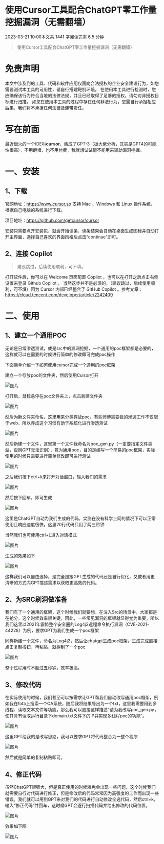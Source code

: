 # 使用Cursor工具配合ChatGPT零工作量挖掘漏洞（无需翻墙）

2023-03-21 10:00本文共 1441 字阅读完需 6.5 分钟

> 使用Cursor工具配合ChatGPT零工作量挖掘漏洞（无需翻墙）



# 免责声明

本文中涉及到的工具、代码和软件应用仅面向合法授权的企业安全建设行为，如您需要测试本工具的可用性，请自行搭建靶机环境。
在使用本工具进行检测时，您应确保该行为符合当地的法律法规，并且已经取得了足够的授权。请勿对非授权目标进行扫描。
如您在使用本工具的过程中存在任何非法行为，您需自行承担相应后果，我们将不承担任何法律及连带责任。

# 写在前面

最近很火的一个IDE叫**cursor**，集成了GPT-3（据大佬分析，其实是GPT4的可能性很高），不用翻墙，也不用付费，我就想试试能不能用来辅助漏洞挖掘。

# 一、安装

## 1、下载

官网地址：https://www.cursor.so 支持 Mac 、Windows 和 Linux 操作系统，根据自己电脑的系统进行下载。

项目地址：https://github.com/getcursor/cursor

安装只需要点开安装包，就会开始读条，读条结束会自动在桌面生成图标并自动打开主界面，选择自己喜欢的界面风格后点击“continue”即可。

## 2、连接 Copilot 

> 建议跳过，后续使用顺利，可不填。

打开软件后，你可以在 Welcome 页面配置 Copilot ，也可以在打开之后点击右侧设置来登录 Github Copilot 。 当然这步并不是必须的，（建议跳过，后续使用顺利，可不填）因为 Cursor 内部已经整合了 GitHub Copilot 。参考文章：https://cloud.tencent.com/developer/article/2242409



# 二、使用

## 1、建立一个通用POC

无论是日常渗透测试，或是src中的漏洞挖掘，一个通用的poc框架都是必要的，这样就可以在需要的时候进行简单的修改即可完成poc操作

下面简单介绍一下如何使用cursor完成一个通用的poc框架

建立一个存放poc的文件夹，然后使用Cuisor打开

![图片](https://mmbiz.qpic.cn/mmbiz_png/Uzia3lCRCbBFicq4FTWl5ib8LYCgJQbia0fDXvm7czX2TuXAqNsb4lYviaO2bzbGFtKic77W3icWHKM9PWQxI7n8ibJR4Q/640?wx_fmt=png) 

打开后，鼠标悬停在poc文件夹上，点击新建文件夹

![图片](https://mmbiz.qpic.cn/mmbiz_png/Uzia3lCRCbBFicq4FTWl5ib8LYCgJQbia0fDUiatHlQcRVf0k8jHiaVafDmRLSCANxflpRiahSGXwa1HxJlrZBIGkOAbA/640?wx_fmt=png) 

然后为新文件夹命名，这里用来分类存放poc，有些师傅需要做的渗透工作不仅限于web，所以养成这个习惯有助于系统化进行渗透测试

![图片](https://mmbiz.qpic.cn/mmbiz_png/Uzia3lCRCbBFicq4FTWl5ib8LYCgJQbia0fD1xnKb3EEafAcstSQsqj7m5t7VygnicFhJBk26euqhpjujvJE8CWgQiag/640?wx_fmt=png) 

然后新建一个文件，这里第一个文件我命名为poc_gen.py（一定要指定文件类型，否则GPT无法识别），意为通用poc，目的是编写一个简易的poc框架，实际使用的时候只需要进行简单修改即可进行测试

![图片](https://mmbiz.qpic.cn/mmbiz_png/Uzia3lCRCbBFicq4FTWl5ib8LYCgJQbia0fDNfkm3ibYNCG4AMlxBtPmVjpNXtziaxZEG7YwUAOibhj01s2yicwK8FtDOA/640?wx_fmt=png) 

之后我们按下ctrl+k来打开对话窗口，输入我们的需求

![图片](https://mmbiz.qpic.cn/mmbiz_png/Uzia3lCRCbBFicq4FTWl5ib8LYCgJQbia0fDlK2rLwldwwTQ01BNSicduFfa1ribGKtnToPtb9nSfOX0IT5kXibrDw7Pg/640?wx_fmt=png) 

然后按下回车，即可生成

![图片](https://mmbiz.qpic.cn/mmbiz_png/Uzia3lCRCbBFicq4FTWl5ib8LYCgJQbia0fDafYUD0aQbVic5icTI8vMSYVgPMKeibQXsx4zuHHiah8bAUqG6pbuRSmesw/640?wx_fmt=png) 

这里是ChatGPT自动为我们生成的代码，实测在没有科学上网的情况下可以正常使用且响应速度很快，这里20行代码只用了两三秒钟

当然我们也可使用ctrl+L进入对话模式

![图片](https://mmbiz.qpic.cn/mmbiz_png/Uzia3lCRCbBFicq4FTWl5ib8LYCgJQbia0fD0Sd7JicpKEE18He5A3oic12Am18VDT2eYfj6I0RMjK9D5HbsKrmX3CKQ/640?wx_fmt=png) 

生成的效果如下

![图片](https://mmbiz.qpic.cn/mmbiz_png/Uzia3lCRCbBFicq4FTWl5ib8LYCgJQbia0fDiaiatDnFWcOYb6OgSNRBGHfGQJbsVibZEVZtO39RfZzDwz7hRhqUzLzqw/640?wx_fmt=png) 

这样我们可以自由选择，是完全照搬GPT生成的代码还是自行优化，又或者用更清晰的方式向GPT描述需求以获取更高效的代码。

## 2、为SRC刷洞做准备

我们有了一个通用的框架，这个时候我们就要想，在注入Src的场景中，大家都是在抢分，这个时候效率很关键，因此，一些常见漏洞的框架就显得尤为重要，所以我们这里以2021年震惊整个安全圈的Log4j2远程命令执行漏洞（CVE-2021-44228）为例，要求GPT为我们生成一个poc框架

同样新建一个文件，命名为Log4j2，然后让chatgpt生成poc框架，生成完成直接点击复制按钮，再粘贴，就得到了一个poc

![图片](https://mmbiz.qpic.cn/mmbiz_png/Uzia3lCRCbBFicq4FTWl5ib8LYCgJQbia0fDKSFJmMLMpblSYZ9D8iaTtuYCHFFIfVRagWQNc7XwAt7NrAtw4uULNog/640?wx_fmt=png) 

整个过程用时不超过五秒钟，效率极高。

## 3、修改代码

在实际使用的时候，我们甚至可以按需求让GPT帮我们自动改写通用poc框架，例如我在fofa上搜索一个OA系统，随后我将结果导出为一个txt，这里我需要用到多线程、读取文本文件等功能，那么我可以直接这样描述“请为我改写poc_gen.py，使其具有读取运行目录下domain.txt文件下的IP并实现多线程poc的功能”。



![图片](https://mmbiz.qpic.cn/mmbiz_png/Uzia3lCRCbBFicq4FTWl5ib8LYCgJQbia0fDpKNOPwbWKe3pBvuxJWsHh6m6Z7ZDEkKvRu3cicnYNAskdnXiaPPQQoMg/640?wx_fmt=png) 

这里GPT给我的是改写思路，我可以要求GPT将代码整合为一整个程序

![图片](https://mmbiz.qpic.cn/mmbiz_png/Uzia3lCRCbBFicq4FTWl5ib8LYCgJQbia0fDQ1rjSyhsZYyFW1kuSDa6ln5Zq1ZHzzuXMEpCuXtjVnyPfQubLYnaNg/640?wx_fmt=png) 

然后就是简单的复制粘贴即可。

## 4、修正代码

虽然ChatGPT很强大，但是真正使用的时候难免会出现一些问题，这个时候我们就需要自行对代码进行修正，但是修改后的代码常常因为高强度的工作而出现一些错误，我们就可以用到GPT来对我们的代码进行自动修改全选代码，然后ctrl+k，输入“修正代码”并回车，这时候GPT会逐行扫描代码并给出修改的代码位置。

![图片](https://mmbiz.qpic.cn/mmbiz_png/Uzia3lCRCbBFicq4FTWl5ib8LYCgJQbia0fDqRKPqCz8mFwKAGMwaXQCFiaERJd9gvIibrU9VjAvQ1U8kUvCXBSDEVow/640?wx_fmt=png) 

效果如下图

![图片](https://mmbiz.qpic.cn/mmbiz_png/Uzia3lCRCbBFicq4FTWl5ib8LYCgJQbia0fDNDCJ7ZDiaRzJU7hHVgBonttFibOiaB1QFBqgD8mJqxFcrjylu7n76hIqg/640?wx_fmt=png) 

